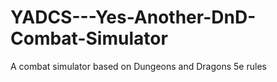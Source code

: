 # YADCS---Yes-Another-DnD-Combat-Simulator
A combat simulator based on Dungeons and Dragons 5e rules
